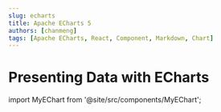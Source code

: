 ```yaml
---
slug: echarts
title: Apache ECharts 5
authors: [chanmeng]
tags: [Apache ECharts, React, Component, Markdown, Chart]
---
```


# Presenting Data with ECharts

import MyEChart from '@site/src/components/MyEChart';

<MyEChart />